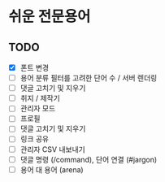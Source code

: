 # 쉬운 전문용어

## TODO
- [x] 폰트 변경
- [ ] 용어 분류 필터를 고려한 단어 수 / 서버 렌더링
- [ ] 댓글 고치기 및 지우기
- [ ] 취지 / 제작기
- [ ] 관리자 모드
- [ ] 프로필
- [ ] 댓글 고치기 및 지우기
- [ ] 링크 공유
- [ ] 관리자 CSV 내보내기
- [ ] 댓글 명령 (/command), 단어 연결 (#jargon)
- [ ] 용어 대 용어 (arena)
